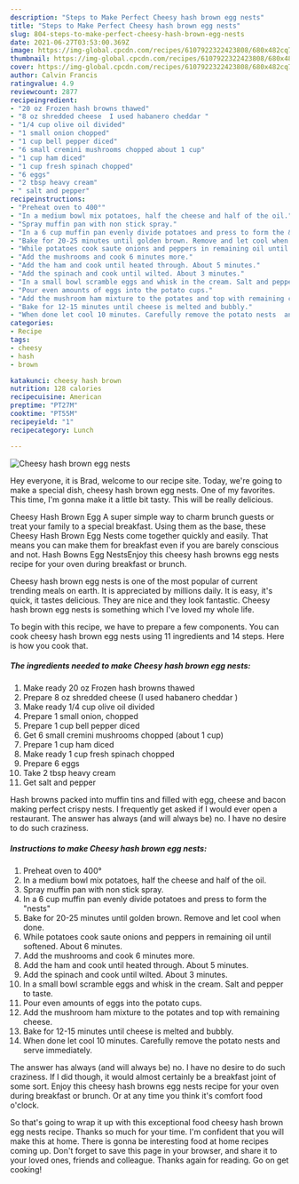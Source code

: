 ```yaml
---
description: "Steps to Make Perfect Cheesy hash brown egg nests"
title: "Steps to Make Perfect Cheesy hash brown egg nests"
slug: 804-steps-to-make-perfect-cheesy-hash-brown-egg-nests
date: 2021-06-27T03:53:00.369Z
image: https://img-global.cpcdn.com/recipes/6107922322423808/680x482cq70/cheesy-hash-brown-egg-nests-recipe-main-photo.jpg
thumbnail: https://img-global.cpcdn.com/recipes/6107922322423808/680x482cq70/cheesy-hash-brown-egg-nests-recipe-main-photo.jpg
cover: https://img-global.cpcdn.com/recipes/6107922322423808/680x482cq70/cheesy-hash-brown-egg-nests-recipe-main-photo.jpg
author: Calvin Francis
ratingvalue: 4.9
reviewcount: 2877
recipeingredient:
- "20 oz Frozen hash browns thawed"
- "8 oz shredded cheese  I used habanero cheddar "
- "1/4 cup olive oil divided"
- "1 small onion chopped"
- "1 cup bell pepper diced"
- "6 small cremini mushrooms chopped about 1 cup"
- "1 cup ham diced"
- "1 cup fresh spinach chopped"
- "6 eggs"
- "2 tbsp heavy cream"
- " salt and pepper"
recipeinstructions:
- "Preheat oven to 400°"
- "In a medium bowl mix potatoes, half the cheese and half of the oil."
- "Spray muffin pan with non stick spray."
- "In a 6 cup muffin pan evenly divide potatoes and press to form the &#34;nests&#34;"
- "Bake for 20-25 minutes until golden brown. Remove and let cool when done."
- "While potatoes cook saute onions and peppers in remaining oil until softened.  About 6 minutes."
- "Add the mushrooms and cook 6 minutes more."
- "Add the ham and cook until heated through. About 5 minutes."
- "Add the spinach and cook until wilted. About 3 minutes."
- "In a small bowl scramble eggs and whisk in the cream. Salt and pepper to taste."
- "Pour even amounts of eggs into the potato cups."
- "Add the mushroom ham mixture to the potates and top with remaining cheese."
- "Bake for 12-15 minutes until cheese is melted and bubbly."
- "When done let cool 10 minutes. Carefully remove the potato nests  and serve immediately."
categories:
- Recipe
tags:
- cheesy
- hash
- brown

katakunci: cheesy hash brown 
nutrition: 128 calories
recipecuisine: American
preptime: "PT27M"
cooktime: "PT55M"
recipeyield: "1"
recipecategory: Lunch

---
```



![Cheesy hash brown egg nests](https://img-global.cpcdn.com/recipes/6107922322423808/680x482cq70/cheesy-hash-brown-egg-nests-recipe-main-photo.jpg)

Hey everyone, it is Brad, welcome to our recipe site. Today, we're going to make a special dish, cheesy hash brown egg nests. One of my favorites. This time, I'm gonna make it a little bit tasty. This will be really delicious.

Cheesy Hash Brown Egg A super simple way to charm brunch guests or treat your family to a special breakfast. Using them as the base, these Cheesy Hash Brown Egg Nests come together quickly and easily. That means you can make them for breakfast even if you are barely conscious and not. Hash Bowns Egg NestsEnjoy this cheesy hash browns egg nests recipe for your oven during breakfast or brunch.

Cheesy hash brown egg nests is one of the most popular of current trending meals on earth. It is appreciated by millions daily. It is easy, it's quick, it tastes delicious. They are nice and they look fantastic. Cheesy hash brown egg nests is something which I've loved my whole life.


To begin with this recipe, we have to prepare a few components. You can cook cheesy hash brown egg nests using 11 ingredients and 14 steps. Here is how you cook that.

<!--inarticleads1-->

##### The ingredients needed to make Cheesy hash brown egg nests:

1. Make ready 20 oz Frozen hash browns thawed
1. Prepare 8 oz shredded cheese  (I used habanero cheddar )
1. Make ready 1/4 cup olive oil divided
1. Prepare 1 small onion, chopped
1. Prepare 1 cup bell pepper diced
1. Get 6 small cremini mushrooms chopped (about 1 cup)
1. Prepare 1 cup ham diced
1. Make ready 1 cup fresh spinach chopped
1. Prepare 6 eggs
1. Take 2 tbsp heavy cream
1. Get  salt and pepper


Hash browns packed into muffin tins and filled with egg, cheese and bacon making perfect crispy nests. I frequently get asked if I would ever open a restaurant. The answer has always (and will always be) no. I have no desire to do such craziness. 

<!--inarticleads2-->

##### Instructions to make Cheesy hash brown egg nests:

1. Preheat oven to 400°
1. In a medium bowl mix potatoes, half the cheese and half of the oil.
1. Spray muffin pan with non stick spray.
1. In a 6 cup muffin pan evenly divide potatoes and press to form the &#34;nests&#34;
1. Bake for 20-25 minutes until golden brown. Remove and let cool when done.
1. While potatoes cook saute onions and peppers in remaining oil until softened.  About 6 minutes.
1. Add the mushrooms and cook 6 minutes more.
1. Add the ham and cook until heated through. About 5 minutes.
1. Add the spinach and cook until wilted. About 3 minutes.
1. In a small bowl scramble eggs and whisk in the cream. Salt and pepper to taste.
1. Pour even amounts of eggs into the potato cups.
1. Add the mushroom ham mixture to the potates and top with remaining cheese.
1. Bake for 12-15 minutes until cheese is melted and bubbly.
1. When done let cool 10 minutes. Carefully remove the potato nests  and serve immediately.


The answer has always (and will always be) no. I have no desire to do such craziness. If I did though, it would almost certainly be a breakfast joint of some sort. Enjoy this cheesy hash browns egg nests recipe for your oven during breakfast or brunch. Or at any time you think it&#39;s comfort food o&#39;clock. 

So that's going to wrap it up with this exceptional food cheesy hash brown egg nests recipe. Thanks so much for your time. I'm confident that you will make this at home. There is gonna be interesting food at home recipes coming up. Don't forget to save this page in your browser, and share it to your loved ones, friends and colleague. Thanks again for reading. Go on get cooking!
